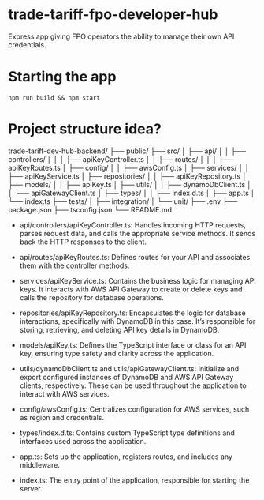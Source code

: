 # trade-tariff-fpo-developer-hub

Express app giving FPO operators the ability to manage their own API credentials.

# Starting the app
```
npm run build && npm start
```


# Project structure idea?

trade-tariff-dev-hub-backend/
├── public/
├── src/
│ ├── api/
│ │   ├── controllers/
│ │   │   ├── apiKeyController.ts
│ │   ├── routes/
│ │   │   ├── apiKeyRoutes.ts
│ ├── config/
│ │   ├── awsConfig.ts
│ ├── services/
│ │   ├── apiKeyService.ts
│ ├── repositories/
│ │   ├── apiKeyRepository.ts
│ ├── models/
│ │   ├── apiKey.ts
│ ├── utils/
│ │   ├── dynamoDbClient.ts
│ │   ├── apiGatewayClient.ts
│ ├── types/
│ │   ├── index.d.ts
│ ├── app.ts
│ └── index.ts
├── tests/
│   ├── integration/
│   └── unit/
├── .env
├── package.json
├── tsconfig.json
└── README.md

  - api/controllers/apiKeyController.ts: Handles incoming HTTP requests, parses request data, and calls the appropriate service methods. It sends back the HTTP responses to the client.

  - api/routes/apiKeyRoutes.ts: Defines routes for your API and associates them with the controller methods.

  - services/apiKeyService.ts: Contains the business logic for managing API keys. It interacts with AWS API Gateway to create or delete keys and calls the repository for database operations.

  - repositories/apiKeyRepository.ts: Encapsulates the logic for database interactions, specifically with DynamoDB in this case. It’s responsible for storing, retrieving, and deleting API key details in DynamoDB.

  - models/apiKey.ts: Defines the TypeScript interface or class for an API key, ensuring type safety and clarity across the application.

  - utils/dynamoDbClient.ts and utils/apiGatewayClient.ts: Initialize and export configured instances of DynamoDB and AWS API Gateway clients, respectively. These can be used throughout the application to interact with AWS services.

  - config/awsConfig.ts: Centralizes configuration for AWS services, such as region and credentials.

  - types/index.d.ts: Contains custom TypeScript type definitions and interfaces used across the application.

  - app.ts: Sets up the application, registers routes, and includes any middleware.

  - index.ts: The entry point of the application, responsible for starting the server.
